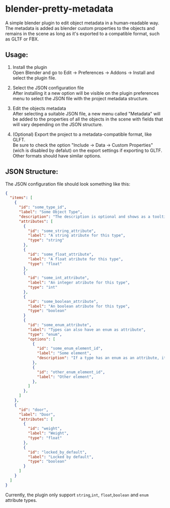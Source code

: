 # blender-pretty-metadata

A simple blender plugin to edit object metadata in a human-readable way. The metadata is added as blender custom properties to the objects and remains in the scene as long as it's exported to a compatible format, such as GLTF or FBX.

## Usage:
1) Install the plugin\
Open Blender and go to Edit -> Preferences -> Addons -> Install and select the plugin file.

2) Select the JSON configuration file\
After installing it a new option will be visible on the plugin preferences menu to select the JSON file with the project metadata structure.

3) Edit the objects metadata\
After selecting a suitable JSON file, a new menu called "Metadata" will be added to the properties of all the objects in the scene with fields that will vary depending on the JSON structure.

4) (Optional) Export the project to a metadata-compatible format, like GLFT.\
Be sure to check the option "Include -> Data -> Custom Properties" (wich is disabled by defalut) on the export settings if exporting to GLTF. Other formats should have similar options.

## JSON Structure:
The JSON configuration file should look something like this:

```json
{
  "items": [
    {
      "id": "some_type_id",
      "label": "Some Object Type",
      "description": "The description is optional and shows as a tooltip on the item type selection menu",
      "attributes": [
        {
          "id": "some_string_attribute",
          "label": "A string atribute for this type",
          "type": "string"
        },
        {
          "id": "some_float_attribute",
          "label": "A float atribute for this type",
          "type": "float"
        },
        {
          "id": "some_int_attribute",
          "label": "An integer atribute for this type",
          "type": "int"
        },
        {
          "id": "some_boolean_attribute",
          "label": "An boolean atribute for this type",
          "type": "boolean"
        }
        {
          "id": "some_enum_attribute",
          "label": "Types can also have an enum as attribute",
          "type": "enum",
          "options": [
            {
              "id": "some_enum_element_id",
              "label": "Some element",
              "description": "If a type has an enum as an attribute, its values can also have optional description"
            },
            {
              "id": "other_enum_element_id",
              "label": "Other element",
            },
          ]
        },
      ]
    },
    {
      "id": "door",
      "label": "Door",
      "attributes": [
        {
          "id": "weight",
          "label": "Weight",
          "type": "float"
        },
        {
          "id": "locked_by_default",
          "label": "Locked by default",
          "type": "boolean"
        }
      ]
    }
  ]
}
```

Currently, the plugin only support `string`,`int`, `float`,`boolean` and `enum` attribute types.
